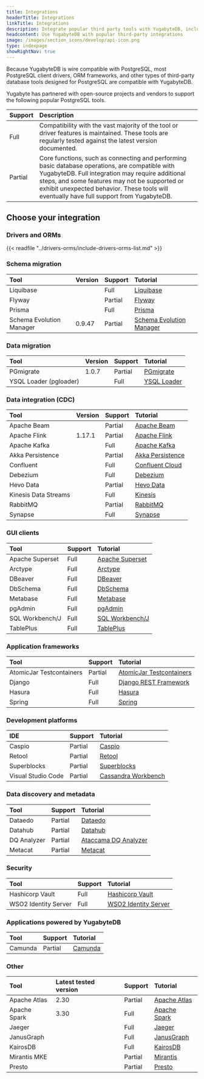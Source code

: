 ```yaml
---
title: Integrations
headerTitle: Integrations
linkTitle: Integrations
description: Integrate popular third party tools with YugabyteDB, including Presto, Prisma, Sequelize, Spring, Flyway, Django, Hasura, Kafka.
headcontent: Use YugabyteDB with popular third-party integrations
image: /images/section_icons/develop/api-icon.png
type: indexpage
showRightNav: true
---
```


Because YugabyteDB is wire compatible with PostgreSQL, most PostgreSQL client drivers, ORM frameworks, and other types of third-party database tools designed for PostgreSQL are compatible with YugabyteDB.

Yugabyte has partnered with open-source projects and vendors to support the following popular PostgreSQL tools.

| Support | Description |
| :--- | :--- |
| Full    | Compatibility with the vast majority of the tool or driver features is maintained. These tools are regularly tested against the latest version documented. |
| Partial | Core functions, such as connecting and performing basic database operations, are compatible with YugabyteDB. Full integration may require additional steps, and some features may not be supported or exhibit unexpected behavior. These tools will eventually have full support from YugabyteDB. |

## Choose your integration

### Drivers and ORMs

{{< readfile "../drivers-orms/include-drivers-orms-list.md" >}}

### Schema migration

| Tool | Version | Support | Tutorial |
| :--- | :--- | :--- | :--- |
| Liquibase | | Full | [Liquibase](liquibase/) |
| Flyway    | | Partial | [Flyway](flyway/) |
| Prisma    | | Full | [Prisma](prisma/) |
| Schema Evolution Manager | 0.9.47 | Partial | [Schema Evolution Manager](schema-evolution-mgr/) |

### Data migration

| Tool | Version | Support | Tutorial |
| :--- | :--- | :--- | :--- |
| PGmigrate | 1.0.7 | Partial | [PGmigrate](pgmigrate/) |
| YSQL Loader (pgloader) | | Full | [YSQL Loader](ysql-loader/) |

### Data integration (CDC)

| Tool | Version | Support | Tutorial |
| :--- | :--- | :--- | :--- |
| Apache Beam    | | Partial | [Apache Beam](apache-beam/) |
| Apache Flink   | 1.17.1 | Partial | [Apache Flink](apache-flink/) |
| Apache Kafka   | | Full | [Apache Kafka](apache-kafka/) |
| Akka Persistence | | Partial | [Akka Persistence](akka-ysql/) |
| Confluent      | | Full | [Confluent Cloud](../explore/change-data-capture/cdc-tutorials/cdc-confluent-cloud/) |
| Debezium       | | Full | [Debezium](cdc/debezium/) |
| Hevo Data      | | Partial | [Hevo Data](hevodata/) |
| Kinesis Data Streams | | Full | [Kinesis](kinesis/) |
| RabbitMQ       | | Partial | [RabbitMQ](rabbitmq/) |
| Synapse        | | Full | [Synapse](../explore/change-data-capture/cdc-tutorials/cdc-azure-event-hub/) |

### GUI clients

| Tool | Support | Tutorial |
| :--- | :--- | :--- |
| Apache Superset   | Full | [Apache Superset](../tools/superset/) |
| Arctype   | Full | [Arctype](../tools/arctype/) |
| DBeaver   | Full | [DBeaver](../tools/dbeaver-ysql/) |
| DbSchema  | Full | [DbSchema](../tools/dbschema/) |
| Metabase  | Full | [Metabase](../tools/metabase/) |
| pgAdmin   | Full | [pgAdmin](../tools/pgadmin/) |
| SQL Workbench/J | Full | [SQL Workbench/J](../tools/sql-workbench/) |
| TablePlus | Full | [TablePlus](../tools/tableplus/) |

### Application frameworks

| Tool | Support | Tutorial |
| :--- | :--- | :--- |
| AtomicJar Testcontainers | Partial | [AtomicJar Testcontainers](atomicjar/) |
| Django | Full | [Django REST Framework](django-rest-framework/) |
| Hasura | Full | [Hasura](hasura/) |
| Spring | Full | [Spring](spring-framework/) |

### Development platforms

| IDE | Support | Tutorial |
| :--- | :--- | :--- |
| Caspio | Partial | [Caspio](caspio/) |
| Retool | Partial | [Retool](retool/) |
| Superblocks | Partial | [Superblocks](superblocks/) |
| Visual Studio Code | Partial | [Cassandra Workbench](../tools/visualstudioworkbench/) |

### Data discovery and metadata

| Tool | Support | Tutorial |
| :--- | :--- | :--- |
| Dataedo     | Partial | [Dataedo](dataedo/) |
| Datahub     | Partial | [Datahub](datahub/) |
| DQ Analyzer | Partial | [Ataccama DQ Analyzer](ataccama/) |
| Metacat     | Partial | [Metacat](metacat/) |

### Security

| Tool | Support | Tutorial |
| :--- | :--- | :--- |
| Hashicorp Vault      | Full | [Hashicorp Vault](hashicorp-vault/) |
| WSO2 Identity Server | Full | [WSO2 Identity Server](wso2/) |

### Applications powered by YugabyteDB

| Tool | Support | Tutorial |
| :--- | :--- | :--- |
| Camunda | Partial | [Camunda](camunda/) |

### Other

| Tool | Latest tested version | Support | Tutorial |
| :--- | :--- | :--- | :--- |
| Apache Atlas | 2.30 | Partial | [Apache Atlas](atlas-ycql/) |
| Apache Spark | 3.30 | Full | [Apache Spark](apache-spark/) |
| Jaeger       |      | Full | [Jaeger](jaeger/) |
| JanusGraph   |      | Full | [JanusGraph](janusgraph/) |
| KairosDB     |      | Full | [KairosDB](kairosdb/) |
| Mirantis MKE |      | Partial | [Mirantis](mirantis/) |
| Presto       |      | Partial | [Presto](presto/) |

<!--
<ul class="nav yb-pills">

  <li>
    <a href="akka-ysql/">
      <img src="/images/section_icons/develop/ecosystem/akka-icon.png">
      Akka Persistence
    </a>
  </li>

  <li>
    <a href="atlas-ycql/">
      <img src="/images/section_icons/develop/ecosystem/atlas-icon.png">
      Apache Atlas
    </a>
  </li>
  <li>
    <a href="apache-beam/">
      <img src="/images/section_icons/develop/ecosystem/beam.png">
      Apache Beam
    </a>
  </li>
  <li>
    <a href="apache-flink/">
      <img src="/images/section_icons/develop/ecosystem/apache-flink.png">
      Apache Flink
    </a>
  </li>

  <li>
    <a href="apache-kafka/">
      <img src="/images/section_icons/develop/ecosystem/apache-kafka-icon.png">
      Apache Kafka
    </a>
  </li>

  <li>
    <a href="apache-spark/">
      <img src="/images/section_icons/develop/ecosystem/apache-spark.png">
      Apache Spark
    </a>
  </li>

  <li>
    <a href="ataccama/">
      <img src="/images/section_icons/develop/ecosystem/ataccama.png">
      Ataccama DQ Analyzer
    </a>
  </li>

  <li>
    <a href="atomicjar/">
      <img src="/images/section_icons/develop/ecosystem/atomicjar-icon.png">
      AtomicJar Testcontainers
    </a>
  </li>

  <li>
    <a href="camunda/">
      <img src="/images/section_icons/develop/ecosystem/camunda.png">
      Camunda
    </a>
  </li>

  <li>
    <a href="caspio/">
      <img src="/images/section_icons/develop/ecosystem/caspio.png">
      Caspio
    </a>
  </li>

   <li>
    <a href="datahub/">
      <img src="/images/section_icons/develop/ecosystem/datahub.png">
      Datahub
    </a>
  </li>

  <li>
    <a href="dataedo/">
      <img src="/images/section_icons/develop/ecosystem/dataedo.png">
      Dataedo
    </a>
  </li>

  <li>
    <a href="cdc/debezium/">
      <img src="/images/section_icons/develop/ecosystem/debezium.png">
      Debezium
    </a>
  </li>

  <li>
    <a href="django-rest-framework/">
      <img src="/images/section_icons/develop/ecosystem/django-icon.png">
      Django
    </a>
  </li>

  <li>
    <a href="flyway/">
      <img src="/images/section_icons/develop/ecosystem/flyway.png">
      Flyway
    </a>
  </li>

  <li>
    <a href="gorm/">
      <img src="/images/section_icons/develop/ecosystem/gorm-icon.png">
      GORM
    </a>
  </li>

  <li>
    <a href="hashicorp-vault/">
      <img src="/images/section_icons/develop/ecosystem/hashicorp-vault.png">
      Hashicorp Vault
    </a>
  </li>
  <li>
    <a href="hasura/">
      <img src="/images/section_icons/develop/ecosystem/hasura.png">
      Hasura
    </a>
  </li>

   <li>
    <a href="hevodata/">
      <img src="/images/section_icons/develop/ecosystem/hevodata.png">
      Hevo Data
    </a>
  </li>

  <li>
    <a href="jaeger/">
      <img src="/images/section_icons/develop/ecosystem/jaeger.png">
      Jaeger
    </a>
  </li>
  <li>
    <a href="janusgraph/">
      <img src="/images/section_icons/develop/ecosystem/janusgraph.png">
      JanusGraph
    </a>
  </li>

  <li>
    <a href="kairosdb/">
      <img src="/images/section_icons/develop/ecosystem/kairosdb.png">
      KairosDB
    </a>
  </li>

  <li>
    <a href="kinesis/">
      <img src="/images/section_icons/develop/ecosystem/kinesis.png">
      Kinesis Data Streams
    </a>
  </li>

  <li>
    <a href="liquibase/">
      <img src="/images/section_icons/develop/ecosystem/liquibase.png">
      Liquibase
    </a>
  </li>

  <li>
    <a href="metabase/">
      <img src="/images/section_icons/develop/ecosystem/metabase.png">
      Metabase
    </a>
  </li>

  <li>
    <a href="metacat/">
      <img src="/images/section_icons/develop/ecosystem/metacat.png">
      Metacat
    </a>
  </li>

   <li>
    <a href="mirantis/">
      <img src="/images/section_icons/develop/ecosystem/mirantis.png">
      Mirantis MKE
    </a>
  </li>
   <li>
    <a href="pgmigrate/">
      <img src="/images/section_icons/develop/ecosystem/pgmigrate.png">
      PGmigrate
    </a>
  </li>
  <li>
    <a href="presto/">
      <img src="/images/section_icons/develop/ecosystem/presto-icon.png">
      Presto
    </a>
  </li>

  <li>
    <a href="prisma/">
      <img src="/images/develop/graphql/prisma/prisma.png">
      Prisma
    </a>
  </li>

  <li>
    <a href="rabbitmq/">
      <img src="/images/section_icons/develop/ecosystem/rabbitmq.png">
      RabbitMQ
    </a>
  </li>

  <li>
    <a href="retool/">
      <img src="/images/section_icons/develop/ecosystem/retool.png">
      Retool
    </a>
  </li>

  <li>
    <a href="schema-evolution-mgr/">
      Schema Evolution Manager
    </a>
  </li>

  <li>
    <a href="sequelize/">
      <img src="/images/section_icons/develop/ecosystem/sequelize.png">
      Sequelize
    </a>
  </li>

  <li>
    <a href="spring-framework/">
      <img src="/images/section_icons/develop/ecosystem/spring.png">
      Spring
    </a>
  </li>

  <li>
    <a href="sqlalchemy/">
      <img src="/images/section_icons/develop/ecosystem/sqlalchemy.png">
      SQLAlchemy
    </a>
  </li>

  <li>
    <a href="superblocks/">
      <img src="/images/section_icons/develop/ecosystem/superblocks.png">
      Superblocks
    </a>
  </li>

  <li>
    <a href="wso2/">
      <img src="/images/section_icons/develop/ecosystem/wso2.png">
      WSO2 Identity Server
    </a>
  </li>

  <li>
    <a href="ysql-loader/">
      <i class="icon-postgres"></i>
      YSQL Loader
    </a>
  </li>

</ul>
-->
